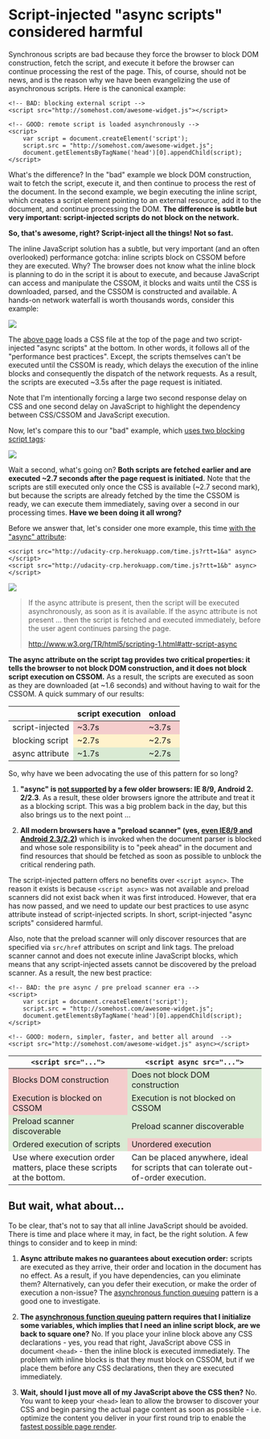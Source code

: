 # Script-injected "async scripts" considered harmful

Synchronous scripts are bad because they force the browser to block DOM
construction, fetch the script, and execute it before the browser can continue 
processing the rest of the page. This, of course, should not be news, and is the
reason why we have been evangelizing the use of asynchronous scripts. Here is 
the canonical example:

    <!-- BAD: blocking external script -->
    <script src="http://somehost.com/awesome-widget.js"></script>
    
    <!-- GOOD: remote script is loaded asynchronously -->
    <script>
        var script = document.createElement('script');
        script.src = "http://somehost.com/awesome-widget.js";
        document.getElementsByTagName('head')[0].appendChild(script);
    </script>

What's the difference? In the "bad" example we block DOM construction, wait to
fetch the script, execute it, and then continue to process the rest of the 
document. In the second example, we begin executing the inline script, which 
creates a script element pointing to an external resource, add it to the 
document, and continue processing the DOM. **The difference is subtle but very 
important: script-injected scripts do not block on the network.**

**So, that's awesome, right? Script-inject all the things! Not so fast.**

The inline JavaScript solution has a subtle, but very important (and an often
overlooked) performance gotcha: inline scripts block on CSSOM before they are 
executed. Why? The browser does not know what the inline block is planning to 
do in the script it is about to execute, and because JavaScript can access and 
manipulate the CSSOM, it blocks and waits until the CSS is downloaded, parsed, 
and the CSSOM is constructed and available. A hands-on network waterfall is 
worth thousands words, consider this example:

![][1]

The [above page][2] loads a CSS file at the top of the page and two 
script-injected "async scripts" at the bottom. In other words, it follows all 
of the "performance best practices". Except, the scripts themselves can't be 
executed until the CSSOM is ready, which delays the execution of the inline 
blocks and consequently the dispatch of the network requests. As a result, the
scripts are executed ~3.5s after the page request is initiated.

Note that I'm intentionally forcing a large two second response delay on CSS
and one second delay on JavaScript to highlight the dependency between
CSS/CSSOM and JavaScript execution.

Now, let's compare this to our "bad" example, which 
[uses two blocking script tags][3]:

![][4]

Wait a second, what's going on? **Both scripts are fetched earlier and are
executed ~2.7 seconds after the page request is initiated.** Note that the
scripts are still executed only once the CSS is available (~2.7 second mark), 
but because the scripts are already fetched by the time the CSSOM is ready, we 
can execute them immediately, saving over a second in our processing times. 
**Have we been doing it all wrong?**

Before we answer that, let's consider one more example, this time 
[with the "async" attribute][5]:

    <script src="http://udacity-crp.herokuapp.com/time.js?rtt=1&a" async></script>
    <script src="http://udacity-crp.herokuapp.com/time.js?rtt=1&b" async></script>

![][6]

> If the async attribute is present, then the script will be executed
> asynchronously, as soon as it is available. If the async attribute is not 
> present … then the script is fetched and executed immediately, before the 
> user agent continues parsing the page.
> 
> http://www.w3.org/TR/html5/scripting-1.html#attr-script-async

**The async attribute on the script tag provides two critical properties: it
tells the browser to not block DOM construction, and it does not block script 
execution on CSSOM.** As a result, the scripts are executed as soon as they are
downloaded (at ~1.6 seconds) and without having to wait for the CSSOM. A quick 
summary of our results:

<table>
    <thead>
        <tr>
            <th></th>
            <th>script execution</th>
            <th>onload</th>
        </tr>
    </thead>
    <tbody>
        <tr>
            <td>script-injected</td>
            <td style="background-color: #f4cccc;">~3.7s</td>
            <td style="background-color: #f4cccc;">~3.7s</td>
        </tr>
        <tr>
            <td>blocking script</td>
            <td style="background-color: #fff2cc;">~2.7s</td>
            <td style="background-color: #fff2cc;">~2.7s</td>
        </tr>
        <tr>
            <td>async attribute</td>
            <td style="background-color: #d9ead3;">~1.7s</td>
            <td style="background-color: #d9ead3;">~2.7s</td>
        </tr>
    </tbody>
</table>

So, why have we been advocating the use of this pattern for so long?

1.  **"async" is [not supported][7] by a few older browsers: IE 8/9, Android 2.
    2/2.3**. As a result, these older browsers ignore the attribute and treat
    it as a blocking script. This was a big problem back in the day, but this 
    also brings us to the next point …

2.  **All modern browsers have a "preload scanner" (yes, 
    [even IE8/9 and Android 2.3/2.2][8])** which is invoked when the document
    parser is blocked and whose sole responsibility is to "peek ahead" in the 
    document and find resources that should be fetched as soon as possible to 
    unblock the critical rendering path.

The script-injected pattern offers no benefits over `<script async>`. The
reason it exists is because `<script async>` was not available and preload
scanners did not exist back when it was first introduced. However, that era has 
now passed, and we need to update our best practices to use async attribute 
instead of script-injected scripts. In short, script-injected "async scripts" 
considered harmful.

Also, note that the preload scanner will only discover resources that are
specified via `src/href` attributes on script and link tags. The preload 
scanner cannot and does not execute inline JavaScript blocks, which means that 
any script-injected assets cannot be discovered by the preload scanner. As a 
result, the new best practice:

    <!-- BAD: the pre async / pre preload scanner era -->
    <script>
        var script = document.createElement('script');
        script.src = "http://somehost.com/awesome-widget.js";
        document.getElementsByTagName('head')[0].appendChild(script);
    </script>

    <!-- GOOD: modern, simpler, faster, and better all around  -->
    <script src="http://somehost.com/awesome-widget.js" async></script>

<table>
    <thead>
        <tr>
            <th><code>&lt;script src="..."&gt;</code></th>
            <th><code>&lt;script async src="..."&gt;</code></th>
        </tr>
    </thead>
    <tbody>
    <tr>
        <td style="background-color:#f4cccc;">Blocks DOM construction</td>
        <td style="background-color:#d9ead3;">Does not block DOM 
        construction</td>
    </tr>
    <tr>
        <td style="background-color:#f4cccc;">Execution is blocked on CSSOM</td>
        <td style="background-color:#d9ead3;">Execution is not blocked on 
        CSSOM</td>
    </tr>
    <tr>
        <td style="background-color:#d9ead3;">Preload scanner discoverable</td>
        <td style="background-color:#d9ead3;">Preload scanner discoverable</td>
    </tr>
    <tr>
        <td style="background-color:#d9ead3;">Ordered execution of scripts</td>
        <td style="background-color:#f4cccc;">Unordered execution</td>
    </tr>
    <tr>
        <td>Use where execution order matters, place these scripts at the
        bottom.</td>
        <td>Can be placed anywhere, ideal for scripts that can tolerate
        out-of-order execution.</td>
    </tr>
    </tbody>
</table>

## But wait, what about…

To be clear, that's not to say that all inline JavaScript should be avoided.
There is time and place where it may, in fact, be the right solution. A few 
things to consider and to keep in mind:

1.  **Async attribute makes no guarantees about execution order:** scripts are
    executed as they arrive, their order and location in the document has no
    effect. As a result, if you have dependencies, can you eliminate them?
    Alternatively, can you defer their execution, or make the order of execution
    a non-issue? The [asynchronous function queuing][9] pattern is a good one
    to investigate.

2.  **The [asynchronous function queuing][9] pattern requires that I
    initialize some variables, which implies that I need an inline script 
    block, are we back to square one?** No. If you place your inline block 
    above any CSS declarations - yes, you read that right, JavaScript above CSS
    in document `<head>` - then the inline block is executed immediately. 
    The problem with inline blocks is that they must block on CSSOM, but if we 
    place them before any CSS declarations, then they are executed immediately.

3.  **Wait, should I just move all of my JavaScript above the CSS then?** No.
    You want to keep your `<head>` lean to allow the browser to discover your 
    CSS and begin parsing the actual page content as soon as possible - i.e. 
    optimize the content you deliver in your first round trip to enable the
   [fastest possible page render][10].

 [1]: img/xasync-injected.png
 [2]: http://jsbin.com/qefefiyi/9/quiet
 [3]: http://jsbin.com/qefefiyi/8/quiet
 [4]: img/xasync-blocking.png
 [5]: http://jsbin.com/qefefiyi/7/quiet
 [6]: img/xasync-async.png
 [7]: http://caniuse.com/#search=async
 [8]: http://andydavies.me/blog/2013/10/22/how-the-browser-pre-loader-makes-pages-load-faster/
 [9]: http://stackoverflow.com/questions/6963779/whats-the-name-of-googla-analytics-async-design-pattern-and-where-is-it-used
 [10]: https://developers.google.com/speed/docs/insights/mobile

